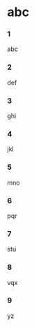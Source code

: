 abc
===


### 1
abc
### 2
def
### 3
ghi
### 4
jkl
### 5
mno
### 6
pqr
### 7
stu
### 8
vqx
### 9
yz





